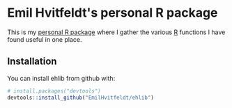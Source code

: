 
<!-- README.md is generated from README.Rmd. Please edit that file -->
Emil Hvitfeldt's personal R package
===================================

This is my [personal R package](https://hilaryparker.com/2013/04/03/personal-r-packages/) where I gather the various [R](https://www.r-project.org/) functions I have found useful in one place.

Installation
------------

You can install ehlib from github with:

``` r
# install.packages("devtools")
devtools::install_github("EmilHvitfeldt/ehlib")
```
